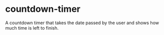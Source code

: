 # countdown-timer
A countdown timer that takes the date passed by the user and shows how much time is left to finish.
